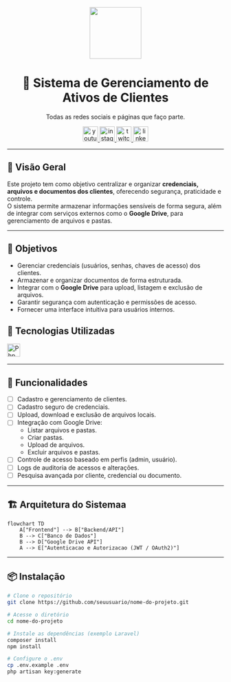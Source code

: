 <div align="center">
  <img src="https://media.giphy.com/media/Ll22OhMLAlVDb8UQWe/giphy.gif" width="120"/>
  <h1>📂 Sistema de Gerenciamento de Ativos de Clientes</h1>
  <p>Todas as redes sociais e páginas que faço parte.</p>

  <a href="https://www.youtube.com/@ArchaniaSolum" target="_blank" rel="noopener noreferrer">
    <img src="https://img.shields.io/static/v1?message=Youtube&logo=youtube&label=&color=FF0000&logoColor=white&labelColor=&style=for-the-badge" height="35" alt="youtube logo"/>
  </a>
  <a href="https://www.instagram.com/webarchangelo/" target="_blank" rel="noopener noreferrer">
    <img src="https://img.shields.io/static/v1?message=Instagram&logo=instagram&label=&color=E4405F&logoColor=white&labelColor=&style=for-the-badge" height="35" alt="instagram logo"/>
  </a>
  <a href="https://www.twitch.tv/zudokan_original" target="_blank" rel="noopener noreferrer">
    <img src="https://img.shields.io/static/v1?message=Twitch&logo=twitch&label=&color=9146FF&logoColor=white&labelColor=&style=for-the-badge" height="35" alt="twitch logo"/>
  </a>
  <a href="https://www.linkedin.com/in/juan-lucas-archangelo-061035180/" target="_blank" rel="noopener noreferrer">
    <img src="https://img.shields.io/static/v1?message=LinkedIn&logo=linkedin&label=&color=0077B5&logoColor=white&labelColor=&style=for-the-badge" height="35" alt="linkedin logo"/>
  </a>
</div>

---

## 📖 Visão Geral

Este projeto tem como objetivo centralizar e organizar **credenciais, arquivos e documentos dos clientes**, oferecendo segurança, praticidade e controle.  
O sistema permite armazenar informações sensíveis de forma segura, além de integrar com serviços externos como o **Google Drive**, para gerenciamento de arquivos e pastas.

---

## 🎯 Objetivos

-   Gerenciar credenciais (usuários, senhas, chaves de acesso) dos clientes.
-   Armazenar e organizar documentos de forma estruturada.
-   Integrar com o **Google Drive** para upload, listagem e exclusão de arquivos.
-   Garantir segurança com autenticação e permissões de acesso.
-   Fornecer uma interface intuitiva para usuários internos.

## 🚀 Tecnologias Utilizadas

<div align="left">
  <img src="https://cdn.jsdelivr.net/gh/devicons/devicon/icons/php/php-original.svg" height="30" alt="Php logo"  />
  <img width="12" />
</div>

---

## 🚀 Funcionalidades

-   [ ] Cadastro e gerenciamento de clientes.
-   [ ] Cadastro seguro de credenciais.
-   [ ] Upload, download e exclusão de arquivos locais.
-   [ ] Integração com Google Drive:
    -   Listar arquivos e pastas.
    -   Criar pastas.
    -   Upload de arquivos.
    -   Excluir arquivos e pastas.
-   [ ] Controle de acesso baseado em perfis (admin, usuário).
-   [ ] Logs de auditoria de acessos e alterações.
-   [ ] Pesquisa avançada por cliente, credencial ou documento.

---

## 🏗 Arquitetura do Sistemaa

```mermaid
flowchart TD
    A["Frontend"] --> B["Backend/API"]
    B --> C["Banco de Dados"]
    B --> D["Google Drive API"]
    A --> E["Autenticacao e Autorizacao (JWT / OAuth2)"]
```

---

## 📦 Instalação

```bash
# Clone o repositório
git clone https://github.com/seuusuario/nome-do-projeto.git

# Acesse o diretório
cd nome-do-projeto

# Instale as dependências (exemplo Laravel)
composer install
npm install

# Configure o .env
cp .env.example .env
php artisan key:generate
```
